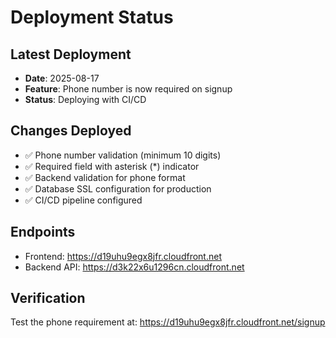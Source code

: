 # Deployment Status

## Latest Deployment
- **Date**: 2025-08-17
- **Feature**: Phone number is now required on signup
- **Status**: Deploying with CI/CD

## Changes Deployed
- ✅ Phone number validation (minimum 10 digits)
- ✅ Required field with asterisk (*) indicator
- ✅ Backend validation for phone format
- ✅ Database SSL configuration for production
- ✅ CI/CD pipeline configured

## Endpoints
- Frontend: https://d19uhu9egx8jfr.cloudfront.net
- Backend API: https://d3k22x6u1296cn.cloudfront.net

## Verification
Test the phone requirement at: https://d19uhu9egx8jfr.cloudfront.net/signup